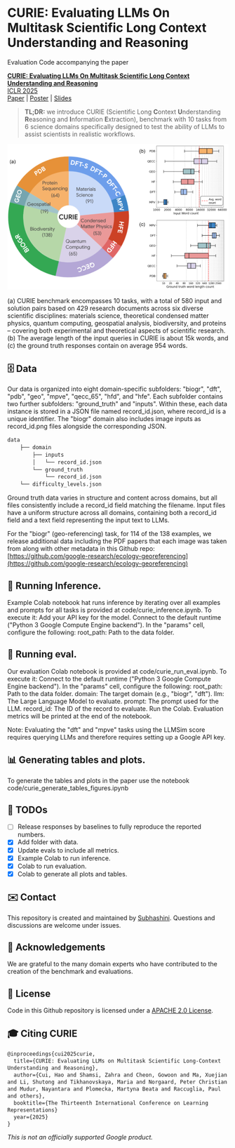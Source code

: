 # CURIE: Evaluating LLMs On Multitask Scientific Long Context Understanding and Reasoning

Evaluation Code accompanying the paper

[**CURIE: Evaluating LLMs On Multitask Scientific Long Context Understanding and Reasoning**](https://arxiv.org/abs/2503.13517)    
[ICLR 2025](https://iclr.cc/Conferences/2025)    
[Paper](https://arxiv.org/abs/2503.13517) | [Poster](extras/ICLR_2025_poster_CURIE.pdf ) | [Slides](extras/CURIE_ICLR2025_deck_shared.pdf)

> **TL;DR:** we introduce CURIE (Scientific Long **C**ontext **U**nderstanding **R**easoning and **I**nformation **E**xtraction), benchmark with 10 tasks from 6 science domains specifically designed to test the ability of LLMs to assist scientists in realistic workflows.

<img src="curie_dist.png" alt="CURIE benchmark encompasses 10 tasks, with a total of 580 input and solution pairs based on 429 research documents across six
diverse scientific disciplines: materials science, theoretical condensed matter physics, quantum computing, geospatial analysis, biodiversity, and proteins – covering both experimental and theoretical aspects of scientific research. The average length of the input queries in CURIE is about 15k words, and the ground truth responses contain on average 954 words." style="zoom:67%;" />

(a) CURIE benchmark encompasses 10 tasks, with a total of 580 input and solution
pairs based on 429 research documents across six diverse scientific disciplines:
materials science, theoretical condensed matter physics, quantum computing,
geospatial analysis, biodiversity, and proteins – covering both experimental and
theoretical aspects of scientific research. (b) The average length of the input
queries in CURIE is about 15k words, and (c) the ground truth responses contain
on average 954 words.

## 🗄️ Data

Our data is organized into eight domain-specific subfolders: "biogr", "dft", "pdb", "geo", "mpve", "qecc_65", "hfd", and "hfe".  Each subfolder contains two further subfolders: "ground_truth" and "inputs".  Within these, each data instance is stored in a JSON file named record_id.json, where record_id is a unique identifier. The "biogr" domain also includes image inputs as record_id.png files alongside the corresponding JSON.

```bash
data
    ├── domain
        ├── inputs
        │   └── record_id.json
        └── ground_truth
            └── record_id.json
    └── difficulty_levels.json

```

Ground truth data varies in structure and content across domains, but all files consistently include a record_id field matching the filename.  Input files have a uniform structure across all domains, containing both a record_id field and a text field representing the input text to LLMs.

For the "biogr" (geo-referencing) task, for 114 of the 138 examples, we release additional data including the PDF papers that each image was taken from along with other metadata in this Github repo: [https://github.com/google-research/ecology-georeferencing](https://github.com/google-research/ecology-georeferencing)

## 🧪 Running Inference.
Example Colab notebook hat runs inference by iterating over all examples and prompts for all tasks is provided at code/curie_inference.ipynb.
To execute it:
Add your API key for the model.
Connect to the default runtime ("Python 3 Google Compute Engine backend").
In the "params" cell, configure the following:
root_path: Path to the data folder.


## 🧪 Running eval.
Our evaluation Colab notebook is provided at code/curie_run_eval.ipynb. To execute it:
Connect to the default runtime ("Python 3 Google Compute Engine backend").
In the "params" cell, configure the following:
root_path: Path to the data folder.
domain: The target domain (e.g., "biogr", "dft").
llm: The Large Language Model to evaluate.
prompt: The prompt used for the LLM.
record_id: The ID of the record to evaluate.
Run the Colab.  Evaluation metrics will be printed at the end of the notebook.

Note: Evaluating the "dft" and "mpve" tasks using the LLMSim score requires querying LLMs and therefore requires setting up a Google API key.


## 📊 Generating tables and plots.

To generate the tables and plots in the paper use the notebook code/curie_generate_tables_figures.ipynb

## 📝 TODOs

- [ ] Release responses by baselines to fully reproduce the reported numbers.
- [x] Add folder with data.
- [x] Update evals to include all metrics.
- [x] Example Colab to run inference.
- [x] Colab to run evaluation.
- [x] Colab to generate all plots and tables.

## ✉️ Contact

This repository is created and maintained by [Subhashini](https://vsubhashini.github.io/). Questions and discussions are welcome under issues.

## 🙏 Acknowledgements

We are grateful to the many domain experts who have contributed to the creation
of the benchmark and evaluations.

## 📄 License

Code in this Github repository is licensed under a [APACHE 2.0 License](./LICENSE).

## 🎓 Citing CURIE

```
@inproceedings{cui2025curie,
  title={CURIE: Evaluating LLMs on Multitask Scientific Long-Context Understanding and Reasoning},
  author={Cui, Hao and Shamsi, Zahra and Cheon, Gowoon and Ma, Xuejian and Li, Shutong and Tikhanovskaya, Maria and Norgaard, Peter Christian and Mudur, Nayantara and Plomecka, Martyna Beata and Raccuglia, Paul and others},
  booktitle={The Thirteenth International Conference on Learning Representations}
  year={2025}
}
```

*This is not an officially supported Google product.*
